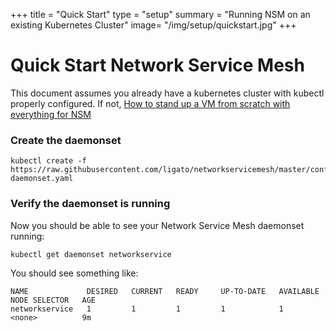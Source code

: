 +++
title = "Quick Start"
type = "setup"
summary = "Running NSM on an existing Kubernetes Cluster"
image= "/img/setup/quickstart.jpg"
+++

# Quick Start Network Service Mesh

This document assumes you already have a kubernetes cluster with kubectl properly configured. If not,
[How to stand up a VM from scratch with everything for NSM](/docs/tutorials/complete-startup-guide/)


### Create the daemonset

```
kubectl create -f https://raw.githubusercontent.com/ligato/networkservicemesh/master/conf/sample/networkservice-daemonset.yaml
```


### Verify the daemonset is running
Now you should be able to see your Network Service Mesh daemonset running:

```
kubectl get daemonset networkservice
```
You should see something like:
```
NAME             DESIRED   CURRENT   READY     UP-TO-DATE   AVAILABLE   NODE SELECTOR   AGE
networkservice   1         1         1         1            1           <none>          9m
```
